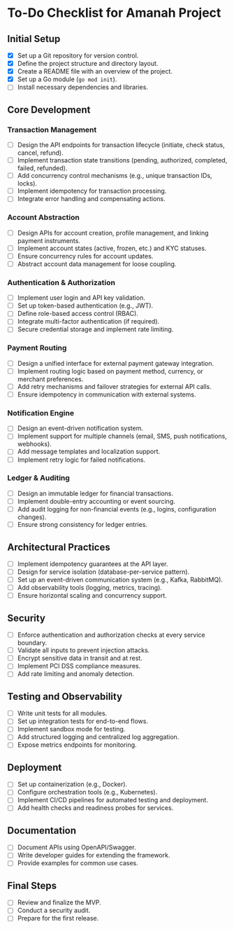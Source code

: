 # To-Do Checklist for Amanah Project

## Initial Setup
- [x] Set up a Git repository for version control.
- [x] Define the project structure and directory layout.
- [x] Create a README file with an overview of the project.
- [x] Set up a Go module (`go mod init`).
- [ ] Install necessary dependencies and libraries.

## Core Development

### Transaction Management
- [ ] Design the API endpoints for transaction lifecycle (initiate, check status, cancel, refund).
- [ ] Implement transaction state transitions (pending, authorized, completed, failed, refunded).
- [ ] Add concurrency control mechanisms (e.g., unique transaction IDs, locks).
- [ ] Implement idempotency for transaction processing.
- [ ] Integrate error handling and compensating actions.

### Account Abstraction
- [ ] Design APIs for account creation, profile management, and linking payment instruments.
- [ ] Implement account states (active, frozen, etc.) and KYC statuses.
- [ ] Ensure concurrency rules for account updates.
- [ ] Abstract account data management for loose coupling.

### Authentication & Authorization
- [ ] Implement user login and API key validation.
- [ ] Set up token-based authentication (e.g., JWT).
- [ ] Define role-based access control (RBAC).
- [ ] Integrate multi-factor authentication (if required).
- [ ] Secure credential storage and implement rate limiting.

### Payment Routing
- [ ] Design a unified interface for external payment gateway integration.
- [ ] Implement routing logic based on payment method, currency, or merchant preferences.
- [ ] Add retry mechanisms and failover strategies for external API calls.
- [ ] Ensure idempotency in communication with external systems.

### Notification Engine
- [ ] Design an event-driven notification system.
- [ ] Implement support for multiple channels (email, SMS, push notifications, webhooks).
- [ ] Add message templates and localization support.
- [ ] Implement retry logic for failed notifications.

### Ledger & Auditing
- [ ] Design an immutable ledger for financial transactions.
- [ ] Implement double-entry accounting or event sourcing.
- [ ] Add audit logging for non-financial events (e.g., logins, configuration changes).
- [ ] Ensure strong consistency for ledger entries.

## Architectural Practices
- [ ] Implement idempotency guarantees at the API layer.
- [ ] Design for service isolation (database-per-service pattern).
- [ ] Set up an event-driven communication system (e.g., Kafka, RabbitMQ).
- [ ] Add observability tools (logging, metrics, tracing).
- [ ] Ensure horizontal scaling and concurrency support.

## Security
- [ ] Enforce authentication and authorization checks at every service boundary.
- [ ] Validate all inputs to prevent injection attacks.
- [ ] Encrypt sensitive data in transit and at rest.
- [ ] Implement PCI DSS compliance measures.
- [ ] Add rate limiting and anomaly detection.

## Testing and Observability
- [ ] Write unit tests for all modules.
- [ ] Set up integration tests for end-to-end flows.
- [ ] Implement sandbox mode for testing.
- [ ] Add structured logging and centralized log aggregation.
- [ ] Expose metrics endpoints for monitoring.

## Deployment
- [ ] Set up containerization (e.g., Docker).
- [ ] Configure orchestration tools (e.g., Kubernetes).
- [ ] Implement CI/CD pipelines for automated testing and deployment.
- [ ] Add health checks and readiness probes for services.

## Documentation
- [ ] Document APIs using OpenAPI/Swagger.
- [ ] Write developer guides for extending the framework.
- [ ] Provide examples for common use cases.

## Final Steps
- [ ] Review and finalize the MVP.
- [ ] Conduct a security audit.
- [ ] Prepare for the first release.